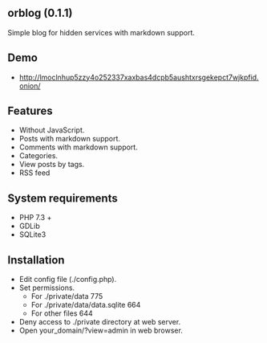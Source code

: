 orblog (0.1.1)
------
Simple blog for hidden services with markdown support.
## Demo
* http://lmoclnhup5zzy4o252337xaxbas4dcpb5aushtxrsgekepct7wjkpfid.onion/
## Features
* Without JavaScript.
* Posts with markdown support.
* Comments with markdown support.
* Categories.
* View posts by tags.
* RSS feed


## System requirements
* PHP 7.3 +
* GDLib
* SQLite3

## Installation
* Edit config file (./config.php).
* Set permissions.
  * For ./private/data 775
  * For ./private/data/data.sqlite 664
  * For other files 644
* Deny access to ./private directory at web server.
* Open your_domain/?view=admin in web browser.
